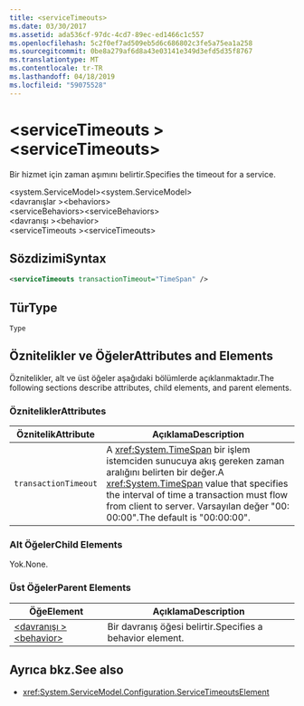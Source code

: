 ```yaml
---
title: <serviceTimeouts>
ms.date: 03/30/2017
ms.assetid: ada536cf-97dc-4cd7-89ec-ed1466c1c557
ms.openlocfilehash: 5c2f0ef7ad509eb5d6c686802c3fe5a75ea1a258
ms.sourcegitcommit: 0be8a279af6d8a43e03141e349d3efd5d35f8767
ms.translationtype: MT
ms.contentlocale: tr-TR
ms.lasthandoff: 04/18/2019
ms.locfileid: "59075528"
---
```

# <a name="servicetimeouts"></a><span data-ttu-id="6f600-101">\<serviceTimeouts ></span><span class="sxs-lookup"><span data-stu-id="6f600-101">\<serviceTimeouts></span></span>
<span data-ttu-id="6f600-102">Bir hizmet için zaman aşımını belirtir.</span><span class="sxs-lookup"><span data-stu-id="6f600-102">Specifies the timeout for a service.</span></span>  
  
 <span data-ttu-id="6f600-103">\<system.ServiceModel></span><span class="sxs-lookup"><span data-stu-id="6f600-103">\<system.ServiceModel></span></span>  
<span data-ttu-id="6f600-104">\<davranışlar ></span><span class="sxs-lookup"><span data-stu-id="6f600-104">\<behaviors></span></span>  
<span data-ttu-id="6f600-105">\<serviceBehaviors></span><span class="sxs-lookup"><span data-stu-id="6f600-105">\<serviceBehaviors></span></span>  
<span data-ttu-id="6f600-106">\<davranışı ></span><span class="sxs-lookup"><span data-stu-id="6f600-106">\<behavior></span></span>  
<span data-ttu-id="6f600-107">\<serviceTimeouts ></span><span class="sxs-lookup"><span data-stu-id="6f600-107">\<serviceTimeouts></span></span>  
  
## <a name="syntax"></a><span data-ttu-id="6f600-108">Sözdizimi</span><span class="sxs-lookup"><span data-stu-id="6f600-108">Syntax</span></span>  
  
```xml  
<serviceTimeouts transactionTimeout="TimeSpan" />
```  
  
## <a name="type"></a><span data-ttu-id="6f600-109">Tür</span><span class="sxs-lookup"><span data-stu-id="6f600-109">Type</span></span>  
 `Type`  
  
## <a name="attributes-and-elements"></a><span data-ttu-id="6f600-110">Öznitelikler ve Öğeler</span><span class="sxs-lookup"><span data-stu-id="6f600-110">Attributes and Elements</span></span>  
 <span data-ttu-id="6f600-111">Öznitelikler, alt ve üst öğeler aşağıdaki bölümlerde açıklanmaktadır.</span><span class="sxs-lookup"><span data-stu-id="6f600-111">The following sections describe attributes, child elements, and parent elements.</span></span>  
  
### <a name="attributes"></a><span data-ttu-id="6f600-112">Öznitelikler</span><span class="sxs-lookup"><span data-stu-id="6f600-112">Attributes</span></span>  
  
|<span data-ttu-id="6f600-113">Öznitelik</span><span class="sxs-lookup"><span data-stu-id="6f600-113">Attribute</span></span>|<span data-ttu-id="6f600-114">Açıklama</span><span class="sxs-lookup"><span data-stu-id="6f600-114">Description</span></span>|  
|---------------|-----------------|  
|`transactionTimeout`|<span data-ttu-id="6f600-115">A <xref:System.TimeSpan> bir işlem istemciden sunucuya akış gereken zaman aralığını belirten bir değer.</span><span class="sxs-lookup"><span data-stu-id="6f600-115">A <xref:System.TimeSpan> value that specifies the interval of time a transaction must flow from client to server.</span></span> <span data-ttu-id="6f600-116">Varsayılan değer "00: 00:00".</span><span class="sxs-lookup"><span data-stu-id="6f600-116">The default is "00:00:00".</span></span>|  
  
### <a name="child-elements"></a><span data-ttu-id="6f600-117">Alt Öğeler</span><span class="sxs-lookup"><span data-stu-id="6f600-117">Child Elements</span></span>  
 <span data-ttu-id="6f600-118">Yok.</span><span class="sxs-lookup"><span data-stu-id="6f600-118">None.</span></span>  
  
### <a name="parent-elements"></a><span data-ttu-id="6f600-119">Üst Öğeler</span><span class="sxs-lookup"><span data-stu-id="6f600-119">Parent Elements</span></span>  
  
|<span data-ttu-id="6f600-120">Öğe</span><span class="sxs-lookup"><span data-stu-id="6f600-120">Element</span></span>|<span data-ttu-id="6f600-121">Açıklama</span><span class="sxs-lookup"><span data-stu-id="6f600-121">Description</span></span>|  
|-------------|-----------------|  
|[<span data-ttu-id="6f600-122">\<davranışı ></span><span class="sxs-lookup"><span data-stu-id="6f600-122">\<behavior></span></span>](../../../../../docs/framework/configure-apps/file-schema/wcf/behavior-of-endpointbehaviors.md)|<span data-ttu-id="6f600-123">Bir davranış öğesi belirtir.</span><span class="sxs-lookup"><span data-stu-id="6f600-123">Specifies a behavior element.</span></span>|  
  
## <a name="see-also"></a><span data-ttu-id="6f600-124">Ayrıca bkz.</span><span class="sxs-lookup"><span data-stu-id="6f600-124">See also</span></span>

- <xref:System.ServiceModel.Configuration.ServiceTimeoutsElement>
